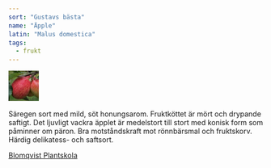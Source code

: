 ```yaml
---
sort: "Gustavs bästa"
name: "Äpple"
latin: "Malus domestica"
tags:
  - frukt
---
```


<img src="/img/malus-domestica-gustavs-basta.jpg" width="60" data-srcset="1x, 1.5x, 2x" alt="Malus domestica" data-attribution="https://www.blomqvistplantskola.com/index.php?route=product/product&product_id=1997">

Säregen sort med mild, söt honungsarom. Fruktköttet är mört och drypande saftigt. Det ljuvligt vackra äpplet är medelstort till stort med konisk form som påminner om päron. Bra motståndskraft mot rönnbärsmal och fruktskorv. Härdig delikatess- och saftsort.

[Blomqvist Plantskola](https://www.blomqvistplantskola.com/index.php?route=product/product&product_id=1997)
